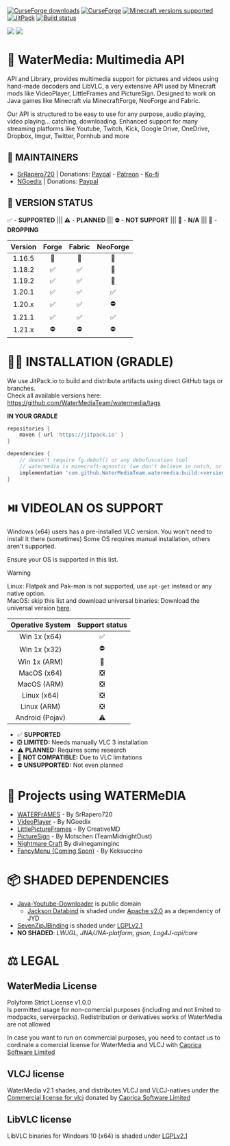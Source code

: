 [![CurseForge downloads](https://cf.way2muchnoise.eu/watermedia.svg?badge_style=for_the_badge)](https://www.curseforge.com/minecraft/mc-mods/watermedia)
[![CurseForge](https://img.shields.io/curseforge/v/869524?style=for-the-badge&label=curseforge&labelColor=%232d2d2d&color=%23e04e14&link=https%3A%2F%2Fwww.curseforge.com%2Fminecraft%2Fmc-mods%2Fwatermedia%2Ffiles)](https://www.curseforge.com/minecraft/mc-mods/watermedia/files)
[![Minecraft versions supported](https://cf.way2muchnoise.eu/versions/Supports_watermedia_all.svg?badge_style=for_the_badge)](https://www.curseforge.com/minecraft/mc-mods/watermedia/files)
[![JitPack](https://img.shields.io/jitpack/version/com.github.SrRapero720/watermedia?style=for-the-badge&label=JITPACK&color=34495e&link=https%3A%2F%2Fjitpack.io%2F%23SrRapero720%2Fwatermedia)](https://jitpack.io/#SrRapero720/watermedia)
[![Build status](https://img.shields.io/github/actions/workflow/status/WaterMediaTeam/watermedia/gradle.yml?style=for-the-badge
)](https://github.com/WaterMediaTeam/watermedia/actions/workflows/gradle.yml)

[![](https://dcbadge.vercel.app/api/server/cuYAzzZ)](https://discord.gg/cuYAzzZ)
[![](https://dcbadge.vercel.app/api/server/453QZ749U4)](https://discord.gg/453QZ749U4)

# 🔗 WaterMedia: Multimedia API
API and Library, provides multimedia support for pictures and videos using hand-made decoders and LibVLC,
a very extensive API used by Minecraft mods like VideoPlayer, LittleFrames and PictureSign.
Designed to work on Java games like Minecraft via MinecraftForge, NeoForge and Fabric.

Our API is structured to be easy to use for any purpose, audio playing, video playing... catching, downloading.
Enhanced support for many streaming platforms like Youtube, Twitch, Kick, 
Google Drive, OneDrive, Dropbox, Imgur, Twitter, Pornhub and more

## 👷 MAINTAINERS
- [SrRapero720](https://github.com/SrRapero720) | Donations: [Paypal](https://paypal.me/SrRapero720) - [Patreon](https://www.patreon.com/c/SrRapero720) - [Ko-fi](https://ko-fi.com/Manage/Index)
- [NGoedix](https://github.com/NGoedix) | Donations: [Paypal](https://paypal.me/ngoedix)

## 🔢 VERSION STATUS
✅ - **SUPPORTED** ||| ⚠ - **PLANNED** ||| ⛔ - **NOT SUPPORT** ||| 🚫 - **N/A** ||| 🚨 - **DROPPING**

| Version | Forge | Fabric | NeoForge |
|:-------:|:-----:|:------:|:--------:|
| 1.16.5  |  🚨   |   🚨   |    🚫    |
| 1.18.2  |   ✅   |   ✅    |    🚫    |
| 1.19.2  |   ✅   |   ✅    |    🚫    |
| 1.20.1  |   ✅   |   ✅    |    ✅     |
| 1.20.x  |   ✅   |   ✅    |    ⛔     |
| 1.21.1  |   ✅   |   ✅    |    ✅     |
| 1.21.x  |   ⛔   |   ⛔    |    ⛔     |


# 🧑‍💻 INSTALLATION (GRADLE)
We use JitPack.io to build and distribute artifacts using direct GitHub tags or branches.
<br>Check all available versions here: https://github.com/WaterMediaTeam/watermedia/tags

**IN YOUR GRADLE**
```gradle
repositories {
    maven { url 'https://jitpack.io' }
}

dependencies {
    // doesn't require fg.debof() or any debofuscation tool
    // watermedia is minecraft-agnostic (we don't believe in notch, or agnes)
    implementation 'com.github.WaterMediaTeam.watermedia:build:<version>'
}
```

# ⏯️ VIDEOLAN OS SUPPORT
Windows (x64) users has a pre-installed VLC version. You won't need to install it there (sometimes)
Some OS requires manual installation, others aren't supported.

Ensure your OS is supported in this list.

> [!WARNING]
> Linux: Flatpak and Pak-man is not supported, use `apt-get` instead or any native option.<br>
> MacOS: skip this list and download universal binaries: Download the universal version [here](https://get.videolan.org/vlc/3.0.21/macosx/vlc-3.0.21-universal.dmg).

| Operative System | Support status |
|:----------------:|:--------------:|
|  Win  1x (x64)   |       ✅        |
|  Win  1x (x32)   |       ⛔        |
|  Win  1x (ARM)   |       🚫       |
|   MacOS (x64)    |       ❎        |
|   MacOS (ARM)    |       ❎        |
|   Linux (x64)    |       ❎        |
|   Linux (ARM)    |       ❎        |
| Android (Pojav)  |       ⚠        |

- ✅ **SUPPORTED**
- ❎ **LIMITED:** Needs manually VLC 3 installation
- ⚠ **PLANNED:** Requires some research
- 🚫 **NOT COMPATIBLE:** Due to VLC limitations
- ⛔ **UNSUPPORTED:** Not even planned

# 👥 Projects using WATERMeDIA
- [WATERFrAMES](https://www.curseforge.com/minecraft/mc-mods/waterframes) - By SrRapero720
- [VideoPlayer](https://www.curseforge.com/minecraft/mc-mods/video-player) - By NGoedix
- [LittlePictureFrames](https://www.curseforge.com/minecraft/mc-mods/littleframes) - By CreativeMD
- [PictureSign](https://www.curseforge.com/minecraft/mc-mods/picturesign) - By Motschen (TeamMidnightDust) 
- [Nightmare Craft](https://www.curseforge.com/minecraft/modpacks/nightmare-craft-chapter-1) By divinegaminginc
- [FancyMenu (Coming Soon)](https://legacy.curseforge.com/minecraft/mc-mods/fancymenu) - By Keksuccino

# 📦 SHADED DEPENDENCIES
- [Java-Youtube-Downloader](https://github.com/sealedtx/java-youtube-downloader) is public domain
  - [Jackson Databind](https://github.com/FasterXML/jackson) is shaded under [Apache v2.0](https://www.apache.org/licenses/LICENSE-2.0) as a dependency of JYD
- [SevenZipJBinding](https://github.com/borisbrodski/sevenzipjbinding) is shaded under [LGPLv2.1](https://github.com/borisbrodski/sevenzipjbinding?tab=LGPL-2.1-2-ov-file)
- **NO SHADED**: *LWJGL, JNA/JNA-platform, gson, Log4J-api/core*

# ⚖️ LEGAL
## WaterMedia License
Polyform Strict License v1.0.0<br>
Is permitted usage for non-comercial purposes (including and not limited to modpacks, serverpacks).
Redistribution or derivatives works of WaterMedia are not allowed

In case you want to run on commercial purposes, 
you need to contact us to cordinate a comercial license for WaterMedia and VLCJ with [Caprica Software Limited](https://www.capricasoftware.co.uk/)

## VLCJ license
WaterMedia v2.1 shades, and distributes VLCJ and VLCJ-natives
under the [Commercial license for vlcj](https://www.capricasoftware.co.uk/docs/Caprica%20Software%20vlcj%20Commercial%20License%20Standard%20Offer.pdf) 
donated by [Caprica Software Limited](https://www.capricasoftware.co.uk/)

## LibVLC license
LibVLC binaries for Windows 10 (x64) is shaded under [LGPLv2.1](https://code.videolan.org/videolan/vlc/-/blob/master/COPYING)